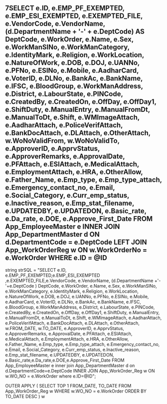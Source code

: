 7SELECT 
    e.ID, e.EMP_PF_EXEMPTED, e.EMP_ESI_EXEMPTED,
    e.EXEMPTED_FILE, e.VendorCode, e.VendorName,
    (d.DepartmentName + '-' + e.DeptCode) AS DeptCode, e.WorkOrder,
    e.Name, e.Sex, e.WorkManSlNo, e.WorkManCategory, e.IdentityMark,
    e.Religion, e.WorkLocation, e.NatureOfWork, e.DOB, e.DOJ, e.UANNo,
    e.PFNo, e.ESINo, e.Mobile, e.AadharCard, e.VoterID, e.DLNo, e.BankAc,
    e.BankName, e.IFSC, e.BloodGroup, e.WorkManAddress, e.District, e.LabourState,
    e.PINCode, e.CreatedBy, e.CreatedOn, e.OffDay, e.OffDay1, e.ShiftDuty, e.ManualEntry,
    e.ManualFromDt, e.ManualToDt, e.Shift, e.WMImageAttach, e.AadharAttach, e.PoliceVerifAttach,
    e.BankDocAttach, e.DLAttach, e.OtherAttach, w.WoNoValidFrom, w.WoNoValidTo,
    e.ApproverID, e.ApprvStatus, e.ApproverRemarks, e.ApprovalDate, e.PFAttach,
    e.ESIAttach, e.MedicalAttach, e.EmploymentAttach, e.HRA, e.OtherAllow, e.Father_Name,
    e.Emp_type, e.Emp_type_attach, e.Emergency_contact_no, e.Email, e.Social_Category,
    e.Curr_emp_status, e.Inactive_reason, e.Emp_stat_filename, e.UPDATEDBY,
    e.UPDATEDON, e.Basic_rate, e.Da_rate, e.DOE, e.Approve_First_Date
FROM  
    App_EmployeeMaster e
INNER JOIN  
    App_DepartmentMaster d ON d.DepartmentCode = e.DeptCode
LEFT JOIN 
    App_WorkOrderReg w ON w.WorkOrderNo = e.WorkOrder
WHERE 
    e.ID = @ID
----------------

  string strSQL = "SELECT e.ID, e.EMP_PF_EXEMPTED,e.EMP_ESI_EXEMPTED ,e.EXEMPTED_FILE,e.VendorCode, e.VendorName, (d.DepartmentName  +'-'+e.DeptCode  ) DeptCode, e.WorkOrder, e.Name, e.Sex, e.WorkManSlNo, e.WorkManCategory, e.IdentityMark, e.Religion, e.WorkLocation, e.NatureOfWork, e.DOB, e.DOJ, e.UANNo, e.PFNo, e.ESINo, e.Mobile, e.AadharCard, e.VoterID, e.DLNo, e.BankAc, e.BankName, e.IFSC, e.BloodGroup, e.WorkManAddress, e.District, e.LabourState, e.PINCode, e.CreatedBy, e.CreatedOn, e.OffDay, e.OffDay1, e.ShiftDuty, e.ManualEntry, e.ManualFromDt, e.ManualToDt, e.Shift, e.WMImageAttach, e.AadharAttach, e.PoliceVerifAttach, e.BankDocAttach, e.DLAttach, e.OtherAttach,  w.FROM_DATE, w.TO_DATE, e.ApproverID, e.ApprvStatus, e.ApproverRemarks, e.ApprovalDate, e.PFAttach, e.ESIAttach, e.MedicalAttach, e.EmploymentAttach, e.HRA, e.OtherAllow, e.Father_Name, e.Emp_type, e.Emp_type_attach, e.Emergency_contact_no, e.Email, e.Social_Category, e.Curr_emp_status, e.Inactive_reason, e.Emp_stat_filename, e.UPDATEDBY, e.UPDATEDON, e.Basic_rate,e.Da_rate,e.DOE,e.Approve_First_Date FROM  App_EmployeeMaster e inner join  App_DepartmentMaster d on d.DepartmentCode=e.DeptCode INNER JOIN App_WorkOrder_Reg w ON w.WO_NO = e.WorkOrder where e.ID=@ID";


OUTER APPLY (
    SELECT TOP 1 FROM_DATE, TO_DATE
    FROM App_WorkOrder_Reg w 
    WHERE w.WO_NO = e.WorkOrder 
    ORDER BY TO_DATE DESC
) w

